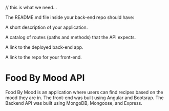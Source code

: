 // this is what we need...

The README.md file inside your back-end repo should have:

A short description of your application.

A catalog of routes (paths and methods) that the API expects.

A link to the deployed back-end app.

A link to the repo for your front-end.






# Food By Mood API

Food By Mood is an application where users can find recipes based on the mood
they are in.  The front-end was built using Angular and Bootsrap.  The Backend
API was built using MongoDB, Mongoose, and Express.
